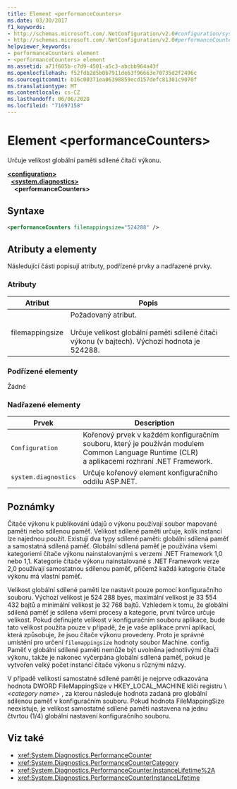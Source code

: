 ```yaml
---
title: Element <performanceCounters>
ms.date: 03/30/2017
f1_keywords:
- http://schemas.microsoft.com/.NetConfiguration/v2.0#configuration/system.diagnostics/performanceCounters
- http://schemas.microsoft.com/.NetConfiguration/v2.0#performanceCounters
helpviewer_keywords:
- performanceCounters element
- <performanceCounters> element
ms.assetid: a71f605b-c7d9-4501-a5c3-abcbb964a43f
ms.openlocfilehash: f52fdb2d5b0b7911de63f96663e70735d2f2496c
ms.sourcegitcommit: b16c00371ea06398859ecd157defc81301c9070f
ms.translationtype: MT
ms.contentlocale: cs-CZ
ms.lasthandoff: 06/06/2020
ms.locfileid: "71697158"
---
```

# <a name="performancecounters-element"></a>Element \<performanceCounters>

Určuje velikost globální paměti sdílené čítači výkonu.

[**\<configuration>**](../configuration-element.md)  
&nbsp;&nbsp;[**\<system.diagnostics>**](system-diagnostics-element.md)  
&nbsp;&nbsp;&nbsp;&nbsp;**\<performanceCounters>**  

## <a name="syntax"></a>Syntaxe

```xml
<performanceCounters filemappingsize="524288" />
```

## <a name="attributes-and-elements"></a>Atributy a elementy

Následující části popisují atributy, podřízené prvky a nadřazené prvky.

### <a name="attributes"></a>Atributy

|Atribut|Popis|
|---------------|-----------------|
|filemappingsize|Požadovaný atribut.<br /><br /> Určuje velikost globální paměti sdílené čítači výkonu (v bajtech). Výchozí hodnota je 524288.|

### <a name="child-elements"></a>Podřízené elementy

Žádné

### <a name="parent-elements"></a>Nadřazené elementy

|Prvek|Description|
|-------------|-----------------|
|`Configuration`|Kořenový prvek v každém konfiguračním souboru, který je používán modulem Common Language Runtime (CLR) a aplikacemi rozhraní .NET Framework.|
|`system.diagnostics`|Určuje kořenový element konfiguračního oddílu ASP.NET.|

## <a name="remarks"></a>Poznámky

Čítače výkonu k publikování údajů o výkonu používají soubor mapované paměti nebo sdílenou paměť.  Velikost sdílené paměti určuje, kolik instancí lze najednou použít.  Existují dva typy sdílené paměti: globální sdílená paměť a samostatná sdílená paměť.  Globální sdílená paměť je používána všemi kategoriemi čítače výkonu nainstalovanými s verzemi .NET Framework 1,0 nebo 1,1.  Kategorie čítače výkonu nainstalované s .NET Framework verze 2,0 používají samostatnou sdílenou paměť, přičemž každá kategorie čítače výkonu má vlastní paměť.

Velikost globální sdílené paměti lze nastavit pouze pomocí konfiguračního souboru.  Výchozí velikost je 524 288 byes, maximální velikost je 33 554 432 bajtů a minimální velikost je 32 768 bajtů.  Vzhledem k tomu, že globální sdílená paměť je sdílena všemi procesy a kategorie, první tvůrce určuje velikost.  Pokud definujete velikost v konfiguračním souboru aplikace, bude tato velikost použita pouze v případě, že je vaše aplikace první aplikací, která způsobuje, že jsou čítače výkonu provedeny.  Proto je správné umístění pro určení `filemappingsize` hodnoty soubor Machine. config.  Paměť v globální sdílené paměti nemůže být uvolněna jednotlivými čítači výkonu, takže je nakonec vyčerpána globální sdílená paměť, pokud je vytvořen velký počet instancí čítače výkonu s různými názvy.

V případě velikosti samostatné sdílené paměti je nejprve odkazována hodnota DWORD FileMappingSize v HKEY_LOCAL_MACHINE klíči registru \\ *\<category name>* , za kterou následuje hodnota zadaná pro globální sdílenou paměť v konfiguračním souboru. Pokud hodnota FileMappingSize neexistuje, je velikost samostatné sdílené paměti nastavena na jednu čtvrtou (1/4) globální nastavení konfiguračního souboru.

## <a name="see-also"></a>Viz také

- <xref:System.Diagnostics.PerformanceCounter>
- <xref:System.Diagnostics.PerformanceCounterCategory>
- <xref:System.Diagnostics.PerformanceCounter.InstanceLifetime%2A>
- <xref:System.Diagnostics.PerformanceCounterInstanceLifetime>
